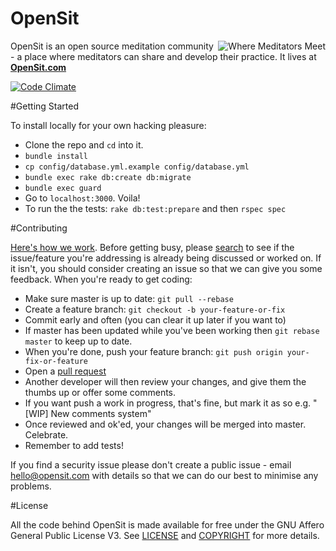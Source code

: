 OpenSit
=======

<img src="http://opensit.com/images/logomark_readme.png" align="right" title="Where Meditators Meet">

OpenSit is an open source meditation community - a place where meditators can share and develop their practice. It lives at **[OpenSit.com](http://opensit.com)**

[![Code Climate](https://codeclimate.com/github/danbartlett/opensit.png)](https://codeclimate.com/github/danbartlett/opensit)

#Getting Started

To install locally for your own hacking pleasure:

* Clone the repo and `cd` into it.
* `bundle install`
* `cp config/database.yml.example config/database.yml`
* `bundle exec rake db:create db:migrate`
* `bundle exec guard`
* Go to `localhost:3000`. Voila!
* To run the the tests: `rake db:test:prepare` and then `rspec spec`

#Contributing

[Here's how we work](http://guides.github.com/overviews/flow/). Before getting busy, please [search](https://github.com/danbartlett/opensit/issues) to see if the issue/feature you're addressing is already being discussed or worked on. If it isn't, you should consider creating an issue so that we can give you some feedback. When you're ready to get coding:

* Make sure master is up to date: `git pull --rebase`
* Create a feature branch: `git checkout -b your-feature-or-fix`
* Commit early and often (you can clear it up later if you want to)
* If master has been updated while you've been working then `git rebase master` to keep up to date.
* When you're done, push your feature branch: `git push origin your-fix-or-feature`
* Open a [pull request](https://help.github.com/articles/using-pull-requests)
* Another developer will then review your changes, and give them the thumbs up or offer some comments.
* If you want push a work in progress, that's fine, but mark it as so e.g. "[WIP] New comments system"
* Once reviewed and ok'ed, your changes will be merged into master. Celebrate.
* Remember to add tests!

If you find a security issue please don't create a public issue - email hello@opensit.com with details so that we can do our best to minimise any problems.

#License

All the code behind OpenSit is made available for free under the GNU Affero General Public License V3. See [LICENSE](https://github.com/danbartlett/opensit/blob/master/LICENSE) and [COPYRIGHT](https://github.com/danbartlett/opensit/blob/master/COPYRIGHT) for more details.